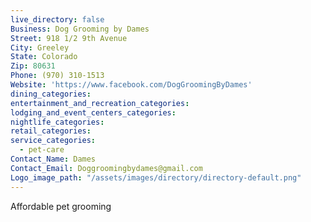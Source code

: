 ```yaml
---
live_directory: false
Business: Dog Grooming by Dames
Street: 918 1/2 9th Avenue
City: Greeley
State: Colorado
Zip: 80631
Phone: (970) 310-1513
Website: 'https://www.facebook.com/DogGroomingByDames'
dining_categories:
entertainment_and_recreation_categories:
lodging_and_event_centers_categories:
nightlife_categories:
retail_categories:
service_categories:
  - pet-care
Contact_Name: Dames
Contact_Email: Doggroomingbydames@gmail.com
Logo_image_path: "/assets/images/directory/directory-default.png"
---
```



Affordable pet grooming